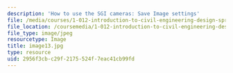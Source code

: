 ```yaml
---
description: 'How to use the SGI cameras: Save Image settings'
file: /media/courses/1-012-introduction-to-civil-engineering-design-spring-2002/2956f3cbc29f2175524f7eac41cb99fd_image13.jpg
file_location: /coursemedia/1-012-introduction-to-civil-engineering-design-spring-2002/2956f3cbc29f2175524f7eac41cb99fd_image13.jpg
file_type: image/jpeg
resourcetype: Image
title: image13.jpg
type: resource
uid: 2956f3cb-c29f-2175-524f-7eac41cb99fd
---
```

